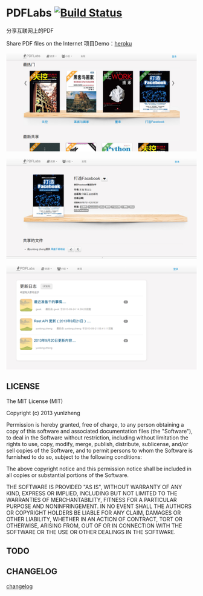 # PDFLabs [![Build Status](https://travis-ci.org/yunlzheng/PDFLabs.png?branch=master)](https://travis-ci.org/yunlzheng/PDFLabs)

分享互联网上的PDF

Share PDF files on the Internet
项目Demo：[heroku]

 ![screenshot](https://github.com/yunlzheng/PDFLabs/raw/master/static/img/home.png)

 ![screenshot](https://github.com/yunlzheng/PDFLabs/raw/master/static/img/book.png)

 ![screenshot](https://github.com/yunlzheng/PDFLabs/raw/master/static/img/group.png)

## LICENSE

   The MIT License (MIT)

   Copyright (c) 2013 yunlzheng

   Permission is hereby granted, free of charge, to any person obtaining a copy of
   this software and associated documentation files (the "Software"), to deal in
   the Software without restriction, including without limitation the rights to
   use, copy, modify, merge, publish, distribute, sublicense, and/or sell copies of
   the Software, and to permit persons to whom the Software is furnished to do so,
   subject to the following conditions:

   The above copyright notice and this permission notice shall be included in all
   copies or substantial portions of the Software.

   THE SOFTWARE IS PROVIDED "AS IS", WITHOUT WARRANTY OF ANY KIND, EXPRESS OR
   IMPLIED, INCLUDING BUT NOT LIMITED TO THE WARRANTIES OF MERCHANTABILITY, FITNESS
   FOR A PARTICULAR PURPOSE AND NONINFRINGEMENT. IN NO EVENT SHALL THE AUTHORS OR
   COPYRIGHT HOLDERS BE LIABLE FOR ANY CLAIM, DAMAGES OR OTHER LIABILITY, WHETHER
   IN AN ACTION OF CONTRACT, TORT OR OTHERWISE, ARISING FROM, OUT OF OR IN
   CONNECTION WITH THE SOFTWARE OR THE USE OR OTHER DEALINGS IN THE SOFTWARE.


## TODO


## CHANGELOG
[changelog]

[changelog]: http://pdflabs.herokuapp.com/group/logs

[heroku]: http://pdflabs.herokuapp.com
